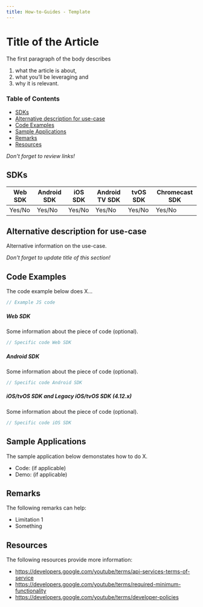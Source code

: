 ```yaml
---
title: How-to-Guides - Template
---
```


# Title of the Article

The first paragraph of the body describes

1. what the article is about,
2. what you’ll be leveraging and
3. why it is relevant.

### Table of Contents

- [SDKs](#sdks)
- [Alternative description for use-case](#alternative-description-for-use-case)
- [Code Examples](#code-examples)
- [Sample Applications](#sample-applications)
- [Remarks](#remarks)
- [Resources](#resources)

_Don't forget to review links!_

## SDKs

| Web SDK | Android SDK | iOS SDK | Android TV SDK | tvOS SDK | Chromecast SDK |
| ------- | ----------- | ------- | -------------- | -------- | -------------- |
| Yes/No  | Yes/No      | Yes/No  | Yes/No         | Yes/No   | Yes/No         |

## Alternative description for use-case

Alternative information on the use-case.

_Don't forget to update title of this section!_

## Code Examples

The code example below does X...

```js
// Example JS code
```

##### Web SDK

Some information about the piece of code (optional).

```js
// Specific code Web SDK
```

##### Android SDK

Some information about the piece of code (optional).

```java
// Specific code Android SDK
```

##### iOS/tvOS SDK and Legacy iOS/tvOS SDK (4.12.x)

Some information about the piece of code (optional).

```swift
// Specific code iOS SDK
```

## Sample Applications

The sample application below demonstates how to do X.

- Code: (if applicable)
- Demo: (if applicable)

## Remarks

The following remarks can help:

- Limitation 1
- Something

## Resources

The following resources provide more information:

- https://developers.google.com/youtube/terms/api-services-terms-of-service
- https://developers.google.com/youtube/terms/required-minimum-functionality
- https://developers.google.com/youtube/terms/developer-policies
